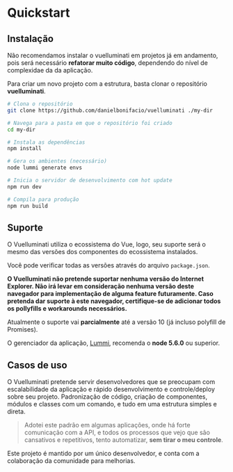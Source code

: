 # Quickstart

## Instalação
Não recomendamos instalar o vuelluminati em projetos já em andamento, pois será necessário **refatorar muito código**, dependendo do nível de complexidae da da aplicação.

Para criar um novo projeto com a estrutura, basta clonar o repositório **vuelluminati**.

``` sh
# Clona o repositório
git clone https://github.com/danielbonifacio/vuelluminati ./my-dir

# Navega para a pasta em que o repositório foi criado
cd my-dir

# Instala as dependências
npm install

# Gera os ambientes (necessário)
node lummi generate envs

# Inicia o servidor de desenvolvimento com hot update
npm run dev

# Compila para produção
npm run build
```

## Suporte

O Vuelluminati utiliza o ecossistema do Vue, logo, seu suporte será o mesmo das versões dos componentes do ecossistema instalados.

Você pode verificar todas as versões através do arquivo `package.json`.

**O Vuelluminati não pretende suportar nenhuma versão do Internet Explorer. Não irá levar em consideração nenhuma versão deste navegador para implementação de alguma feature futuramente. Caso pretenda dar suporte à este navegador, certifique-se de adicionar todos os pollyfills e workarounds necessários.**

Atualmente o suporte vai **parcialmente** até a versão 10 (já incluso polyfill de Promises).

O gerenciador da aplicação, [Lummi](/lummi), recomenda o **node 5.6.0** ou superior.

## Casos de uso
O Vuelluminati pretende servir desenvolvedores que se preocupam com escalabilidade da aplicação e rápido desenvolvimento e controle/deploy sobre seu projeto. Padronização de código, criação de componentes, módulos e classes com um comando, e tudo em uma estrutura simples e direta.

> Adotei este padrão em algumas aplicações, onde há forte comunicação com a API,
e todos os processos que vejo que são cansativos e repetitivos, tento automatizar, **sem tirar o meu controle**.

Este projeto é mantido por um único desenvolvedor, e conta com a colaboração da comunidade para melhorias.
